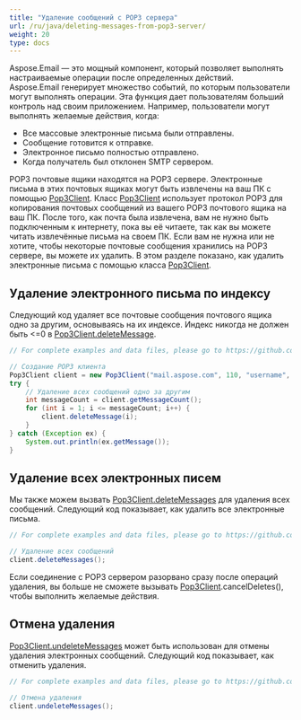 ```yaml
---
title: "Удаление сообщений с POP3 сервера"
url: /ru/java/deleting-messages-from-pop3-server/
weight: 20
type: docs
---
```


Aspose.Email — это мощный компонент, который позволяет выполнять настраиваемые операции после определенных действий. Aspose.Email генерирует множество событий, по которым пользователи могут выполнять операции. Эта функция дает пользователям больший контроль над своим приложением. Например, пользователи могут выполнять желаемые действия, когда:

- Все массовые электронные письма были отправлены.
- Сообщение готовится к отправке.
- Электронное письмо полностью отправлено.
- Когда получатель был отклонен SMTP сервером.

POP3 почтовые ящики находятся на POP3 сервере. Электронные письма в этих почтовых ящиках могут быть извлечены на ваш ПК с помощью [Pop3Client](https://reference.aspose.com/email/java/com.aspose.email/pop3client/). Класс [Pop3Client](https://reference.aspose.com/email/java/com.aspose.email/pop3client/) использует протокол POP3 для копирования почтовых сообщений из вашего POP3 почтового ящика на ваш ПК. После того, как почта была извлечена, вам не нужно быть подключенным к интернету, пока вы её читаете, так как вы можете читать извлечённые письма на своем ПК. Если вам не нужна или не хотите, чтобы некоторые почтовые сообщения хранились на POP3 сервере, вы можете их удалить. В этом разделе показано, как удалить электронные письма с помощью класса [Pop3Client](https://reference.aspose.com/email/java/com.aspose.email/pop3client/).

## **Удаление электронного письма по индексу**

Следующий код удаляет все почтовые сообщения почтового ящика одно за другим, основываясь на их индексе. Индекс никогда не должен быть <=0 в [Pop3Client.deleteMessage](https://reference.aspose.com/email/java/com.aspose.email/pop3client/#deleteMessage-int-).

~~~Java
// For complete examples and data files, please go to https://github.com/aspose-email/Aspose.Email-for-Java

// Создание POP3 клиента
Pop3Client client = new Pop3Client("mail.aspose.com", 110, "username", "psw");
try {
    // Удаление всех сообщений одно за другим
    int messageCount = client.getMessageCount();
    for (int i = 1; i <= messageCount; i++) {
        client.deleteMessage(i);
    }
} catch (Exception ex) {
    System.out.println(ex.getMessage());
}
~~~

## **Удаление всех электронных писем**

Мы также можем вызвать [Pop3Client.deleteMessages](https://reference.aspose.com/email/java/com.aspose.email/pop3client/#undeleteMessages--) для удаления всех сообщений. Следующий код показывает, как удалить все электронные письма.

~~~Java
// For complete examples and data files, please go to https://github.com/aspose-email/Aspose.Email-for-Java

// Удаление всех сообщений
client.deleteMessages();
~~~

Если соединение с POP3 сервером разорвано сразу после операций удаления, вы больше не сможете вызывать [Pop3Client](https://reference.aspose.com/email/java/com.aspose.email/pop3client/).cancelDeletes(), чтобы выполнить желаемые действия.

## **Отмена удаления**

[Pop3Client.undeleteMessages](https://reference.aspose.com/email/java/com.aspose.email/pop3client/#undeleteMessages--) может быть использован для отмены удаления электронных сообщений. Следующий код показывает, как отменить удаления.

~~~Java
// For complete examples and data files, please go to https://github.com/aspose-email/Aspose.Email-for-Java

// Отмена удаления
client.undeleteMessages();
~~~